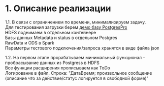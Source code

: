 
# 1. Описание реализации

1.1. В связи с ограничением по времени, минимализируем задачу.  
     Для тестирования загрузки берем [демо базу PostgresPro](https://postgrespro.ru/education/demodb)  
     HDFS поднимаем в отдельном контейнере  
     Базы данных Metadata и status в отдельном Postgres  
     RawData и ODS в Spark  
     Параметры тестового подключения/запроса хранятся в виде файла json  
     
1.2. На первом этапе прорабатываем минимальный функционал - пробрасывание данных из Postgress в HDFS  
     Все функции расширения прописываем как ToDo  
     Логирование в файл. Строка: "ДатаВремя; произвольное сообщение (описание что за действие/статус логируется в свободной форме)"  
